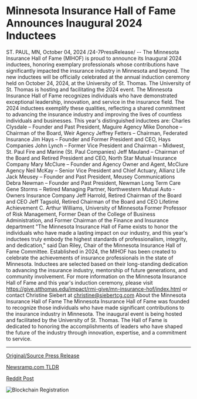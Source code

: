 # Minnesota Insurance Hall of Fame Announces Inaugural 2024 Inductees

ST. PAUL, MN, October 04, 2024 /24-7PressRelease/ -- The Minnesota Insurance Hall of Fame (MIHOF) is proud to announce its Inaugural 2024 inductees, honoring exemplary professionals whose contributions have significantly impacted the insurance industry in Minnesota and beyond. The new inductees will be officially celebrated at the annual induction ceremony held on October 24, 2024, at the University of St. Thomas. The University of St. Thomas is hosting and facilitating the 2024 event.  The Minnesota Insurance Hall of Fame recognizes individuals who have demonstrated exceptional leadership, innovation, and service in the insurance field. The 2024 inductees exemplify these qualities, reflecting a shared commitment to advancing the insurance industry and improving the lives of countless individuals and businesses.  This year's distinguished inductees are:  Charles Clysdale – Founder and Past President, Maguire Agency Mike Donohoe – Chairman of the Board, Weir Agency Jeffrey Fetters – Chairman, Federated Insurance Jim Hays – Founder and Former President and CEO, Hays Companies John Lynch – Former Vice President and Chairman – Midwest, St. Paul Fire and Marine (St. Paul Companies) Jeff Mauland – Chairman of the Board and Retired President and CEO, North Star Mutual Insurance Company Mary McClure – Founder and Agency Owner and Agent, McClure Agency Neil McKay – Senior Vice President and Chief Actuary, Allianz Life Jack Meusey – Founder and Past President, Meusey Communications Debra Newman – Founder and Past President, Newman Long Term Care Gene Storms – Retired Managing Partner, Northwestern Mutual  Auto -Owners Insurance Company Jeff Harrold, Retired Chairman of the Board and CEO Jeff Tagsold, Retired Chairman of the Board and CEO  Lifetime Achievement C. Arthur Williams, University of Minnesota Former Professor of Risk Management, Former Dean of the College of Business Administration, and Former Chairman of the Finance and Insurance department  "The Minnesota Insurance Hall of Fame exists to honor the individuals who have made a lasting impact on our industry, and this year's inductees truly embody the highest standards of professionalism, integrity, and dedication," said Dan Riley, Chair of the Minnesota Insurance Hall of Fame Committee.  Established in 2024, the MIHOF has been created to celebrate the achievements of insurance professionals in the state of Minnesota. Inductees are selected based on their long-standing dedication to advancing the insurance industry, mentorship of future generations, and community involvement.  For more information on the Minnesota Insurance Hall of Fame and this year's induction ceremony, please visit https://give.stthomas.edu/impact/rmi-give/mn-insurance-hof/index.html or contact Christine Siebert at christine@siebertcg.com  About the Minnesota Insurance Hall of Fame   The Minnesota Insurance Hall of Fame was founded to recognize those individuals who have made significant contributions to the insurance industry in Minnesota. The inaugural event is being hosted and facilitated by the University of St. Thomas. The Hall of Fame is dedicated to honoring the accomplishments of leaders who have shaped the future of the industry through innovation, expertise, and a commitment to service. 

---

[Original/Source Press Release](https://www.24-7pressrelease.com/press-release/514929/minnesota-insurance-hall-of-fame-announces-inaugural-2024-inductees)
                    

[Newsramp.com TLDR](https://newsramp.com/curated-news/minnesota-insurance-hall-of-fame-announces-2024-inductees/c7bf47a1d619a06108946e097959d1bc) 

 



[Reddit Post](https://www.reddit.com/r/AwardsAndRecognition/comments/1fvtdn7/minnesota_insurance_hall_of_fame_announces_2024/) 



![Blockchain Registration](https://cdn.newsramp.app/24-7PressRelease/qrcode/2410/4/kiwiXf2B.webp)